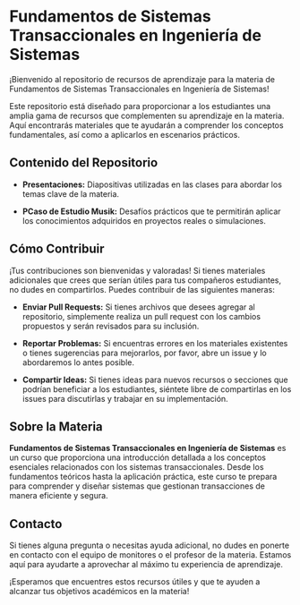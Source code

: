 # Fundamentos de Sistemas Transaccionales en Ingeniería de Sistemas

¡Bienvenido al repositorio de recursos de aprendizaje para la materia de Fundamentos de Sistemas Transaccionales en Ingeniería de Sistemas!

Este repositorio está diseñado para proporcionar a los estudiantes una amplia gama de recursos que complementen su aprendizaje en la materia. Aquí encontrarás materiales que te ayudarán a comprender los conceptos fundamentales, así como a aplicarlos en escenarios prácticos.

## Contenido del Repositorio

- **Presentaciones:** Diapositivas utilizadas en las clases para abordar los temas clave de la materia.
  
- **PCaso de Estudio Musik:** Desafíos prácticos que te permitirán aplicar los conocimientos adquiridos en proyectos reales o simulaciones.


## Cómo Contribuir

¡Tus contribuciones son bienvenidas y valoradas! Si tienes materiales adicionales que crees que serían útiles para tus compañeros estudiantes, no dudes en compartirlos. Puedes contribuir de las siguientes maneras:

- **Enviar Pull Requests:** Si tienes archivos que desees agregar al repositorio, simplemente realiza un pull request con los cambios propuestos y serán revisados para su inclusión.

- **Reportar Problemas:** Si encuentras errores en los materiales existentes o tienes sugerencias para mejorarlos, por favor, abre un issue y lo abordaremos lo antes posible.

- **Compartir Ideas:** Si tienes ideas para nuevos recursos o secciones que podrían beneficiar a los estudiantes, siéntete libre de compartirlas en los issues para discutirlas y trabajar en su implementación.

## Sobre la Materia

**Fundamentos de Sistemas Transaccionales en Ingeniería de Sistemas** es un curso que proporciona una introducción detallada a los conceptos esenciales relacionados con los sistemas transaccionales. Desde los fundamentos teóricos hasta la aplicación práctica, este curso te prepara para comprender y diseñar sistemas que gestionan transacciones de manera eficiente y segura.

## Contacto

Si tienes alguna pregunta o necesitas ayuda adicional, no dudes en ponerte en contacto con el equipo de monitores o el profesor de la materia. Estamos aquí para ayudarte a aprovechar al máximo tu experiencia de aprendizaje.

¡Esperamos que encuentres estos recursos útiles y que te ayuden a alcanzar tus objetivos académicos en la materia!
